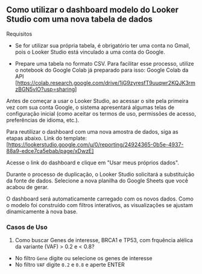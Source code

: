 ## Como utilizar o dashboard modelo do Looker Studio com uma nova tabela de dados

Requisitos
- Se for utilizar sua própria tabela, é obrigatório ter uma conta no Gmail, pois o Looker Studio está vinculado a uma conta do Google.

- Prepare uma tabela no formato CSV. Para facilitar esse processo, utilize o notebook do Google Colab já preparado para isso:
Google Colab da API [https://colab.research.google.com/drive/1jG9zyresfT9uuqwr2KQJK3rmzBGN5vlO?usp=sharing]


Antes de começar a usar o Looker Studio, ao acessar o site pela primeira vez com sua conta Google, o sistema apresentará algumas telas de configuração inicial (como aceitar os termos de uso, permissões de acesso, preferências de idioma, etc.).

Para reutilizar o dashboard com uma nova amostra de dados, siga as etapas abaixo.
Link do template: [https://lookerstudio.google.com/u/0/reporting/24924365-0b5e-4937-88a9-edce7ca5ebab/page/xDwzE]

Acesse o link do dashboard e clique em "Usar meus próprios dados".

Durante o processo de duplicação, o Looker Studio solicitará a substituição da fonte de dados.
Selecione a nova planilha do Google Sheets que você acabou de gerar.

O dashboard será automaticamente carregado com os novos dados.
Como o modelo foi construído com filtros interativos, as visualizações se ajustam dinamicamente à nova base.

### Casos de Uso

1. Como buscar Genes de interesse, BRCA1 e TP53, com frquência alélica da variante (VAF) > 0.2 e < 0.8?

- No filtro `Gene` digite ou selecione os genes de interesse
- No filtro `VAF` digite `0.2` e `0.8` e aperte ENTER


